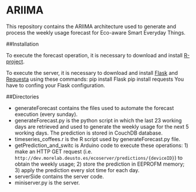 ARIIMA
======

This repository contains the ARIIMA architecture used to generate and process the weekly usage forecast for Eco-aware Smart Everyday Things.

##Installation

To execute the forecast operation, it is necessary to download and install [R-project](http://www.r-project.org).

To execute the server, it is necessary to download and install [Flask](http://flask.pocoo.org) and [Requesta](http://docs.python-requests.org/en/latest/) using these commands:
	pip install Flask
	pip install requests
You have to confing your Flask configuration.

##Directories

* generateForecast contains the files used to automate the forecast execution (every sunday).
 * generateForecast.py is the python script in which the last 23 working days are retrieved and used to generate the weekly usage for the next 5 working days. The prediction is stored in CouchDB database.
 * timeseries_coffees.r is the R script used by generateForecast.py file.
* getPrediction_and_switc is Arduino code to execute these operations: 1) make an HTTP GET request (i.e. `http://dev.morelab.deusto.es/ecoserver/predictions/{deviceID}`) to obtain the weekly usage; 2) store the prediction in EEPROFM memory; 3) apply the prediction every slot time for each day.
* serverSide contains the server code.
 * miniserver.py is the server.
